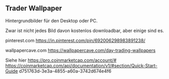 ## Trader Wallpaper

Hintergrundbilder für den Desktop oder PC.

Zwar ist nicht jedes Bild davon kostenlos downloadbar, aber einige sind es. 

pinterest.com
https://in.pinterest.com/pin/692006298983891238/



wallpapercave.com
https://wallpapercave.com/day-trading-wallpapers


Siehe hier
https://pro.coinmarketcap.com/account/#
https://coinmarketcap.com/api/documentation/v1/#section/Quick-Start-Guide
d751763d-3e3a-4855-a60a-3742d674e4f6